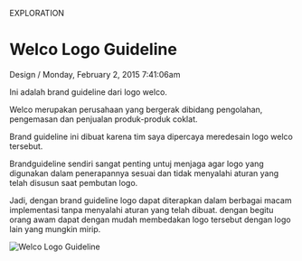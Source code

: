<p class="type">EXPLORATION</p>

# Welco Logo Guideline

<p class="meta">Design  /  Monday, February 2, 2015 7:41:06am</p>

Ini adalah brand guideline dari logo welco. 

Welco merupakan perusahaan yang bergerak dibidang pengolahan, pengemasan dan penjualan produk-produk coklat.

Brand guideline ini dibuat karena tim saya dipercaya meredesain logo welco tersebut.

Brandguideline sendiri sangat penting untuj menjaga agar logo yang digunakan dalam penerapannya sesuai dan tidak menyalahi aturan yang telah disusun saat pembutan logo.

Jadi, dengan brand guideline logo dapat diterapkan dalam berbagai macam implementasi tanpa menyalahi aturan yang telah dibuat. dengan begitu orang awam dapat dengan mudah membedakan logo tersebut dengan logo lain yang mungkin mirip.

![Welco Logo Guideline](https://farooq-agent.web.app/assets/images/works/details/2-welco-logo-guideline/welco-logo-guideline.jpg)
